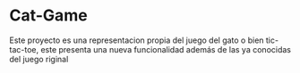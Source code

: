 # Cat-Game
Este proyecto es una representacion propia del juego del gato o bien tic-tac-toe, este presenta una nueva funcionalidad además de las ya
conocidas del juego riginal
